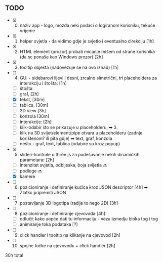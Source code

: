 TODO
---
- [x] 0. naziv app - logo, mozda neki podaci o logiranom korisniku, tekuće vrijeme
- [x] 1. helper svjetla - da vidimo gdje je svjetlo i eventualno direkciju [1h]
- [x] 2. HTML element (prozor) probati micanje mišem od strane korisnika (da se ponaša kao Windows prozor) [2h]
- [x] 3. tooltip objekta (nadovezuje se na ovo iznad) [1h]
- [ ] 4. GUI - sidebarovi lijevi i desni, zrcalno simetrični, tri placeholdera za interakciju i štošta: [1h]
    - [ ] štošta:
    - [ ] graf, [2h]
    - [x] tekst, [30m]
    - [ ] tablica, [30m]
    - [ ] 3D view [3h]
    - [ ] konzola [30m]
    - [ ] interakcije: [2h]
    - [ ] klik-odabir što se prikazuje u placeholderu, ➡ 3.
    - [ ] klik na 3D svijet/element/pipe otvara u placeholderu (zadnje korištenom? ili pita gdje) ➡ text, graf, konzola
    - [ ] nešto - graf, text, tablica (odabire su kroz popup)
- [x] 5. slideri-kontrole u three.js za podešavanje nekih dinamičkih parametara: [2h]
    - [ ] intenzitet svjetla, odbljeska, boja svijetla 🔜
    - [ ] podloge 🔜
    - [x] kamere
- [ ] 6. pozicioniranje i definiranje kućica kroz JSON descriptor [4h] ➡ Zlatko pripremiti JSON
- [ ] 7. postavljanje 3D logotipa (radije to nego 2D) [3h]
- [ ] 8. pozicioniranje i definiranje cjevovoda [4h]
    - [ ] odlučit kako uopće dati tu informaciju - veza izmedju bloka tog i tog
    - [ ] animiranje toka podataka [?]
- [ ] 9. click handler i tooltip na klikanje na cjevovod [2h]
- [ ] 10. spojne točke na cjevovodu + click handler [2h]

30h total
